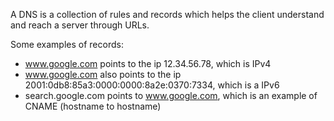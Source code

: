 A DNS is a collection of rules and records which helps the client understand and reach a server through URLs.

Some examples of records:

- www.google.com points to the ip 12.34.56.78, which is IPv4
- www.google.com also points to the ip 2001:0db8:85a3:0000:0000:8a2e:0370:7334, which is a IPv6
- search.google.com points to www.google.com, which is an example of CNAME (hostname to hostname)
